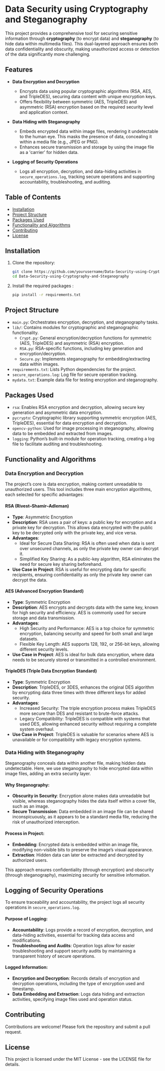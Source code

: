 # Data Security using Cryptography and Steganography

This project provides a comprehensive tool for securing sensitive information through **cryptography** (to encrypt data) and **steganography** (to hide data within multimedia files). This dual-layered approach ensures both data confidentiality and obscurity, making unauthorized access or detection of the data significantly more challenging.

## Features

- **Data Encryption and Decryption**
  - Encrypts data using popular cryptographic algorithms (RSA, AES, and TripleDES), securing data content with unique encryption keys.
  - Offers flexibility between symmetric (AES, TripleDES) and asymmetric (RSA) encryption based on the required security level and application context.

- **Data Hiding with Steganography**
  - Embeds encrypted data within image files, rendering it undetectable to the human eye. This masks the presence of data, concealing it within a media file (e.g., JPEG or PNG).
  - Enhances secure transmission and storage by using the image file as a 'carrier' for hidden data.

- **Logging of Security Operations**
  - Logs all encryption, decryption, and data-hiding activities in `secure_operations.log`, tracking secure operations and supporting accountability, troubleshooting, and auditing.

## Table of Contents

- [Installation](#installation)
- [Project Structure](#project-structure)
- [Packages Used](#packages-used)
- [Functionality and Algorithms](#functionality-and-algorithms)
- [Contributing](#contributing)
- [License](#license)

## Installation

1. Clone the repository:
   ```bash
   git clone https://github.com/yourusername/Data-Security-using-Cryptography-and-Steganography.git
   cd Data-Security-using-Cryptography-and-Steganography

2. Install the required packages :
    ```bash
    pip install -r requirements.txt

## Project Structure

- `main.py`: Orchestrates encryption, decryption, and steganography tasks.
- `lib/`: Contains modules for cryptographic and steganographic functionality.
  - `Crypt.py`: General encryption/decryption functions for symmetric (AES, TripleDES) and asymmetric (RSA) encryption.
  - `RSA.py`: RSA-specific functions, including key generation and encryption/decryption.
  - `Secure.py`: Implements steganography for embedding/extracting data within images.
- `requirements.txt`: Lists Python dependencies for the project.
- `secure_operations.log`: Log file for secure operation tracking.
- `mydata.txt`: Example data file for testing encryption and steganography.

## Packages Used

- `rsa`: Enables RSA encryption and decryption, allowing secure key generation and asymmetric data encryption.
- `pycrypto`: Cryptographic library supporting symmetric encryption (AES, TripleDES), essential for data encryption and decryption.
- `opencv-python`: Used for image processing in steganography, allowing data to be embedded and extracted from images.
- `logging`: Python’s built-in module for operation tracking, creating a log file to facilitate auditing and troubleshooting.

## Functionality and Algorithms

### Data Encryption and Decryption

The project’s core is data encryption, making content unreadable to unauthorized users. This tool includes three main encryption algorithms, each selected for specific advantages:

#### RSA (Rivest–Shamir–Adleman)

- **Type**: Asymmetric Encryption
- **Description**: RSA uses a pair of keys: a public key for encryption and a private key for decryption. This allows data encrypted with the public key to be decrypted only with the private key, and vice versa.
- **Advantages**:
  - Ideal for Secure Data Sharing: RSA is often used when data is sent over unsecured channels, as only the private key owner can decrypt it.
  - Simplified Key Sharing: As a public-key algorithm, RSA eliminates the need for secure key sharing beforehand.
- **Use Case in Project**: RSA is useful for encrypting data for specific recipients, ensuring confidentiality as only the private key owner can decrypt the data.

#### AES (Advanced Encryption Standard)

- **Type**: Symmetric Encryption
- **Description**: AES encrypts and decrypts data with the same key, known for high security and efficiency. AES is commonly used for secure storage and data transmission.
- **Advantages**:
  - High Security and Performance: AES is a top choice for symmetric encryption, balancing security and speed for both small and large datasets.
  - Flexible Key Length: AES supports 128, 192, or 256-bit keys, allowing different security levels.
- **Use Case in Project**: AES is ideal for bulk data encryption, where data needs to be securely stored or transmitted in a controlled environment.

#### TripleDES (Triple Data Encryption Standard)

- **Type**: Symmetric Encryption
- **Description**: TripleDES, or 3DES, enhances the original DES algorithm by encrypting data three times with three different keys for added security.
- **Advantages**:
  - Increased Security: The triple encryption process makes TripleDES more secure than DES and resistant to brute-force attacks.
  - Legacy Compatibility: TripleDES is compatible with systems that used DES, allowing enhanced security without requiring a complete system overhaul.
- **Use Case in Project**: TripleDES is valuable for scenarios where AES is unavailable or for compatibility with legacy encryption systems.

### Data Hiding with Steganography

Steganography conceals data within another file, making hidden data undetectable. Here, we use steganography to hide encrypted data within image files, adding an extra security layer.

#### Why Steganography:

- **Obscurity in Security**: Encryption alone makes data unreadable but visible, whereas steganography hides the data itself within a cover file, such as an image.
- **Secure Transmission**: Data embedded in an image file can be shared inconspicuously, as it appears to be a standard media file, reducing the risk of unauthorized interception.

#### Process in Project:

- **Embedding**: Encrypted data is embedded within an image file, modifying non-visible bits to preserve the image’s visual appearance.
- **Extraction**: Hidden data can later be extracted and decrypted by authorized users.

This approach ensures confidentiality (through encryption) and obscurity (through steganography), maximizing security for sensitive information.

## Logging of Security Operations

To ensure traceability and accountability, the project logs all security operations in `secure_operations.log`.

#### Purpose of Logging:

- **Accountability**: Logs provide a record of encryption, decryption, and data-hiding activities, essential for tracking data access and modifications.
- **Troubleshooting and Audits**: Operation logs allow for easier troubleshooting and support security audits by maintaining a transparent history of secure operations.

#### Logged Information:

- **Encryption and Decryption**: Records details of encryption and decryption operations, including the type of encryption used and timestamp.
- **Data Embedding and Extraction**: Logs data hiding and extraction activities, specifying image files used and operation status.

## Contributing

Contributions are welcome! Please fork the repository and submit a pull request.

## License

This project is licensed under the MIT License - see the LICENSE file for details.
